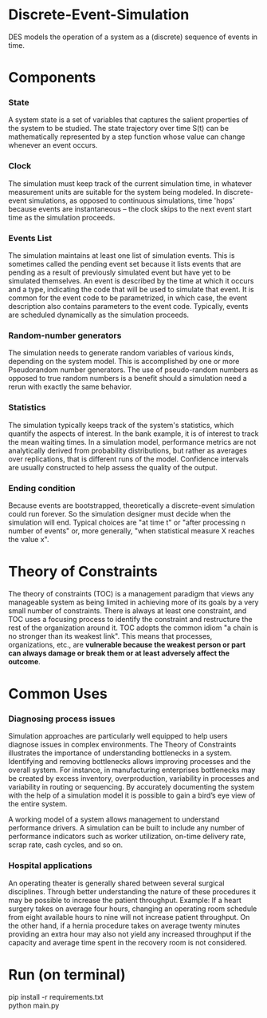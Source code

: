 # Discrete-Event-Simulation
 DES models the operation of a system as a (discrete) sequence of events in time.
 
 # Components
 <h3>State</h3>
 <p>A system state is a set of variables that captures the salient properties of the system to be studied. The state trajectory over time S(t) can be mathematically represented by a step function whose value can change whenever an event occurs.</p>
 <h3>Clock</h3>
 <p>The simulation must keep track of the current simulation time, in whatever measurement units are suitable for the system being modeled. In discrete-event simulations, as opposed to continuous simulations, time 'hops' because events are instantaneous – the clock skips to the next event start time as the simulation proceeds.</p>
 <h3>Events List</h3>
 <p>The simulation maintains at least one list of simulation events. This is sometimes called the pending event set because it lists events that are pending as a result of previously simulated event but have yet to be simulated themselves. An event is described by the time at which it occurs and a type, indicating the code that will be used to simulate that event. It is common for the event code to be parametrized, in which case, the event description also contains parameters to the event code. Typically, events are scheduled dynamically as the simulation proceeds.</p>
<h3>Random-number generators</h3>
<p>The simulation needs to generate random variables of various kinds, depending on the system model. This is accomplished by one or more Pseudorandom number generators. The use of pseudo-random numbers as opposed to true random numbers is a benefit should a simulation need a rerun with exactly the same behavior.</p>
<h3>Statistics</h3>
<p>The simulation typically keeps track of the system's statistics, which quantify the aspects of interest. In the bank example, it is of interest to track the mean waiting times. In a simulation model, performance metrics are not analytically derived from probability distributions, but rather as averages over replications, that is different runs of the model. Confidence intervals are usually constructed to help assess the quality of the output.</p>
<h3>Ending condition</h3>
<p>Because events are bootstrapped, theoretically a discrete-event simulation could run forever. So the simulation designer must decide when the simulation will end. Typical choices are "at time t" or "after processing n number of events" or, more generally, "when statistical measure X reaches the value x".</p>

 # Theory of Constraints
<p>The theory of constraints (TOC) is a management paradigm that views any manageable system as being limited in achieving more of its goals by a very small number of constraints. There is always at least one constraint, and TOC uses a focusing process to identify the constraint and restructure the rest of the organization around it. TOC adopts the common idiom "a chain is no stronger than its weakest link". This means that processes, organizations, etc., are <strong>vulnerable because the weakest person or part can always damage or break them or at least adversely affect the outcome</strong>.</p>

# Common Uses

<h3>Diagnosing process issues</h3>
<p>Simulation approaches are particularly well equipped to help users diagnose issues in complex environments. The Theory of Constraints illustrates the importance of understanding bottlenecks in a system. Identifying and removing bottlenecks allows improving processes and the overall system. For instance, in manufacturing enterprises bottlenecks may be created by excess inventory, overproduction, variability in processes and variability in routing or sequencing. By accurately documenting the system with the help of a simulation model it is possible to gain a bird’s eye view of the entire system.</p>

<p>A working model of a system allows management to understand performance drivers. A simulation can be built to include any number of performance indicators such as worker utilization, on-time delivery rate, scrap rate, cash cycles, and so on.</p>

<h3>Hospital applications</h3>
<p>An operating theater is generally shared between several surgical disciplines. Through better understanding the nature of these procedures it may be possible to increase the patient throughput. Example: If a heart surgery takes on average four hours, changing an operating room schedule from eight available hours to nine will not increase patient throughput. On the other hand, if a hernia procedure takes on average twenty minutes providing an extra hour may also not yield any increased throughput if the capacity and average time spent in the recovery room is not considered.</p>

# Run (on terminal)
pip install -r requirements.txt
<br>
python main.py
